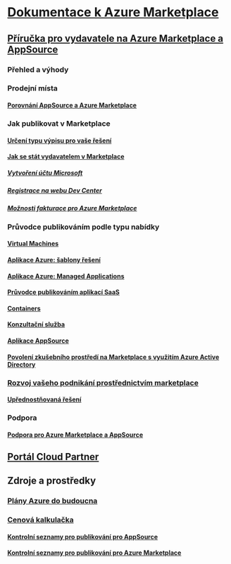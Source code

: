 # [Dokumentace k Azure Marketplace](index.md)  

## [Příručka pro vydavatele na Azure Marketplace a AppSource](./marketplace-publishers-guide.md)  
### Přehled a výhody  
### Prodejní místa  
#### [Porovnání AppSource a Azure Marketplace](./comparing-appsource-azure-marketplace.md)  

### Jak publikovat v Marketplace  
#### [Určení typu výpisu pro vaše řešení](./determine-your-listing-type.md)  
#### [Jak se stát vydavatelem v Marketplace](./become-publisher.md)  
##### [Vytvoření účtu Microsoft](./guidelines.md)
##### [Registrace na webu Dev Center](./register-dev-center.md) 
##### [Možnosti fakturace pro Azure Marketplace](./billing-options-azure-marketplace.md)  

### Průvodce publikováním podle typu nabídky 
#### [Virtual Machines](./marketplace-virtual-machines.md)
#### [Aplikace Azure: šablony řešení](./marketplace-solution-templates.md)
#### [Aplikace Azure: Managed Applications](./marketplace-managed-apps.md)
#### [Průvodce publikováním aplikací SaaS](./marketplace-saas-applications-technical-publishing-guide.md) 
#### [Containers](./marketplace-containers.md)
#### [Konzultační služba](./consulting-services.md)  
#### [Aplikace AppSource](./appsource-offer-publishing-guide.md)
#### [Povolení zkušebního prostředí na Marketplace s využitím Azure Active Directory](./enable-trial-using-azure-ad.md)

### [Rozvoj vašeho podnikání prostřednictvím marketplace](./grow-your-business-with-azure-marketplace.md)  
#### [Upřednostňovaná řešení](./preferred-solutions.md) 

### Podpora  
#### [Podpora pro Azure Marketplace a AppSource](./support-azure-marketplace.md)  

## [Portál Cloud Partner](./cloud-partner-portal/cloud-partner-portal-what-is-the-cloud-partner-portal.md)  

## Zdroje a prostředky  
### [Plány Azure do budoucna](https://azure.microsoft.com/roadmap/)  
### [ Cenová kalkulačka](https://azure.microsoft.com/pricing/calculator/)  


#### [Kontrolní seznamy pro publikování pro AppSource](./publishing-checklist-appsource.md)  
#### [Kontrolní seznamy pro publikování pro Azure Marketplace](./publishing-checklist-azure-marketplace.md)  
